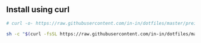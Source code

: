 ## Install using curl

```bash
# curl -o- https://raw.githubusercontent.com/in-in/dotfiles/master/preinstall.sh | bash

sh -c "$(curl -fsSL https://raw.githubusercontent.com/in-in/dotfiles/master/preinstall.sh)"
```
